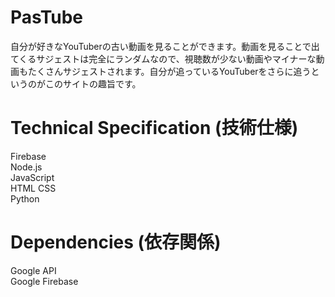 # PasTube
自分が好きなYouTuberの古い動画を見ることができます。動画を見ることで出てくるサジェストは完全にランダムなので、視聴数が少ない動画やマイナーな動画もたくさんサジェストされます。自分が追っているYouTuberをさらに追うというのがこのサイトの趣旨です。

# Technical Specification (技術仕様)
Firebase  
Node.js  
JavaScript  
HTML CSS  
Python  

# Dependencies (依存関係)
Google API  
Google Firebase  
